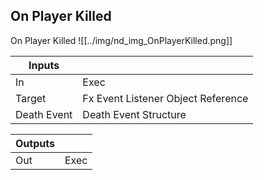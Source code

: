 ## On Player Killed
On Player Killed
![[../img/nd_img_OnPlayerKilled.png]]

|Inputs||
|--|--|
| In | Exec |
| Target | Fx Event Listener Object Reference |
| Death Event | Death Event Structure |

|Outputs||
|--|--|
| Out | Exec |
